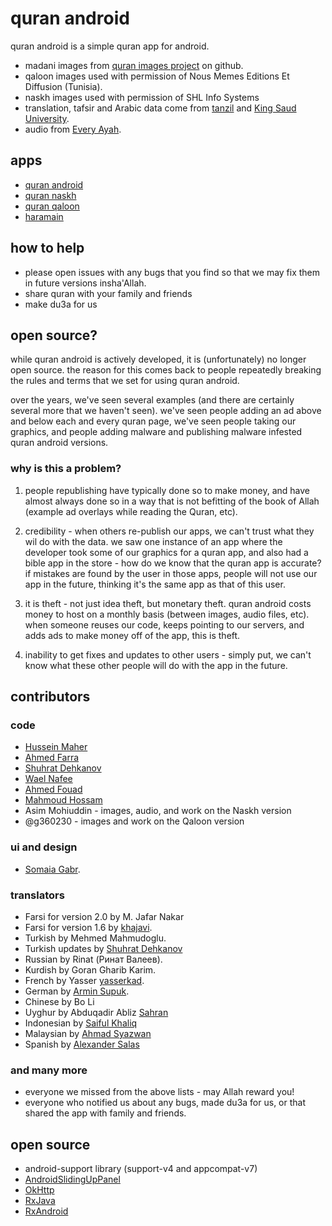 quran android
=============

quran android is a simple quran app for android.

* madani images from [quran images project](http://github.com/quran/quran.com-images) on github.
* qaloon images used with permission of Nous Memes Editions Et Diffusion        (Tunisia).
* naskh images used with permission of SHL Info Systems
* translation, tafsir and Arabic data come from [tanzil](http://tanzil.net) and [King Saud University](http://quran.ksu.edu.sa/).
* audio from [Every Ayah](http://everyayah.com/).

apps
----
* [quran android](https://play.google.com/store/apps/details?id=com.quran.labs.androidquran)
* [quran naskh](https://play.google.com/store/apps/details?id=com.quran.labs.androidquran.naskh)
* [quran qaloon](https://play.google.com/store/apps/details?id=com.quran.labs.androidquran.qaloon)
* [haramain](https://play.google.com/store/apps/details?id=com.quranicaudio.haramain)


how to help
-----------
* please open issues with any bugs that you find so that we may fix them in future versions insha'Allah.
* share quran with your family and friends
* make du3a for us

open source?
------------
while quran android is actively developed, it is (unfortunately) no longer open source. the reason for this comes back to people repeatedly breaking the rules and terms that we set for using quran android.

over the years, we've seen several examples (and there are certainly several more that we haven't seen). we've seen people adding an ad above and below each and every quran page, we've seen people taking our graphics, and people adding malware and publishing malware infested quran android versions.

### why is this a problem?

1. people republishing have typically done so to make money, and have almost always done so in a way that is not befitting of the book of Allah (example ad overlays while reading the Quran, etc).

2. credibility - when others re-publish our apps, we can't trust what they wil do with the data. we saw one instance of an app where the developer took some of our graphics for a quran app, and also had a bible app in the store - how do we know that the quran app is accurate? if mistakes are found by the user in those apps, people will not use our app in the future, thinking it's the same app as that of this user.

3. it is theft - not just idea theft, but monetary theft. quran android costs money to host on a monthly basis (between images, audio files, etc). when someone reuses our code, keeps pointing to our servers, and adds ads to make money off of the app, this is theft.

4. inability to get fixes and updates to other users - simply put, we can't know what these other people will do with the app in the future.

contributors
------------

### code

* [Hussein Maher](http://twitter.com/husseinmaher)
* [Ahmed Farra](http://github.com/afarra)
* [Shuhrat Dehkanov](http://github.com/ozbek)
* [Wael Nafee](http://twitter.com/wnafee)
* [Ahmed Fouad](http://twitter.com/fo2ad)
* [Mahmoud Hossam](http://github.com/mahmoudhossam)
* Asim Mohiuddin - images, audio, and work on the Naskh version
* @g360230 - images and work on the Qaloon version

### ui and design
* [Somaia Gabr](http://twitter.com/somaiagabr).

### translators
* Farsi for version 2.0 by M. Jafar Nakar
* Farsi for version 1.6 by [khajavi](http://github.com/khajavi).
* Turkish by Mehmed Mahmudoglu.
* Turkish updates by [Shuhrat Dehkanov](http://github.com/ozbek)
* Russian by Rinat (Ринат Валеев).
* Kurdish by Goran Gharib Karim.
* French by Yasser [yasserkad](http://github.com/yasserkad).
* German by [Armin Supuk](http://github.com/ArminSupuk).
* Chinese by Bo Li
* Uyghur by Abduqadir Abliz [Sahran](http://github.com/Sahran)
* Indonesian by [Saiful Khaliq](http://twitter.com/saifious)
* Malaysian by [Ahmad Syazwan](https://github.com/asyazwan)
* Spanish by [Alexander Salas](https://github.com/alexsalas)

### and many more
* everyone we missed from the above lists - may Allah reward you!
* everyone who notified us about any bugs, made du3a for us, or that shared the app with family and friends.

open source
-----------
* android-support library (support-v4 and appcompat-v7)
* [AndroidSlidingUpPanel](https://github.com/umano/AndroidSlidingUpPanel)
* [OkHttp](https://github.com/square/okhttp)
* [RxJava](https://github.com/ReactiveX/RxJava)
* [RxAndroid](https://github.com/ReactiveX/RxAndroid)
